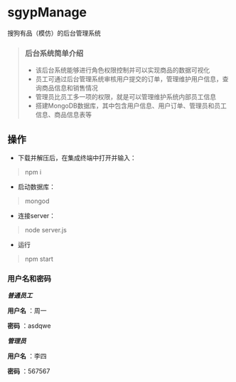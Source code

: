 # sgypManage

搜狗有品（模仿）的后台管理系统

>### 后台系统简单介绍
>
>- 该后台系统能够进行角色权限控制并可以实现商品的数据可视化
>- 员工可通过后台管理系统审核用户提交的订单，管理维护用户信息，查询商品信息和销售情况
>- 管理员比员工多一项的权限，就是可以管理维护系统内部员工信息
>- 搭建MongoDB数据库，其中包含用户信息、用户订单、管理员和员工信息、商品信息表等

## 操作

* 下载并解压后，在集成终端中打开并输入：

>   npm i

* 启动数据库：

>   mongod

* 连接server：

>   node server.js

* 运行

>   npm start

### 用户名和密码

***普通员工*** 

**用户名** ：周一   

**密码** ：asdqwe

***管理员***   

**用户名** ：李四  

**密码** ：567567
